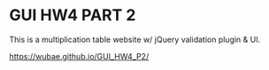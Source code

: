 # GUI HW4 PART 2

This is a multiplication table website w/ jQuery validation plugin & UI.

https://wubae.github.io/GUI_HW4_P2/
